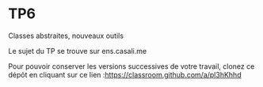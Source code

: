 # TP6
Classes abstraites, nouveaux outils

Le sujet du TP se trouve sur ens.casali.me

Pour pouvoir conserver les versions successives de votre travail, clonez ce dépôt en cliquant sur ce lien :https://classroom.github.com/a/pl3hKhhd 
